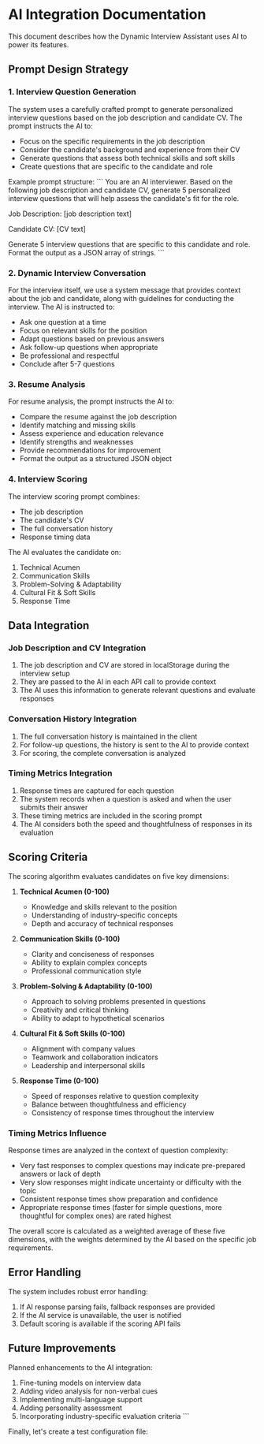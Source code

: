# AI Integration Documentation

This document describes how the Dynamic Interview Assistant uses AI to power its features.

## Prompt Design Strategy

### 1. Interview Question Generation

The system uses a carefully crafted prompt to generate personalized interview questions based on the job description and candidate CV. The prompt instructs the AI to:

- Focus on the specific requirements in the job description
- Consider the candidate's background and experience from their CV
- Generate questions that assess both technical skills and soft skills
- Create questions that are specific to the candidate and role

Example prompt structure:
\`\`\`
You are an AI interviewer. Based on the following job description and candidate CV,
generate 5 personalized interview questions that will help assess the candidate's fit for the role.

Job Description:
[job description text]

Candidate CV:
[CV text]

Generate 5 interview questions that are specific to this candidate and role.
Format the output as a JSON array of strings.
\`\`\`

### 2. Dynamic Interview Conversation

For the interview itself, we use a system message that provides context about the job and candidate, along with guidelines for conducting the interview. The AI is instructed to:

- Ask one question at a time
- Focus on relevant skills for the position
- Adapt questions based on previous answers
- Ask follow-up questions when appropriate
- Be professional and respectful
- Conclude after 5-7 questions

### 3. Resume Analysis

For resume analysis, the prompt instructs the AI to:

- Compare the resume against the job description
- Identify matching and missing skills
- Assess experience and education relevance
- Identify strengths and weaknesses
- Provide recommendations for improvement
- Format the output as a structured JSON object

### 4. Interview Scoring

The interview scoring prompt combines:

- The job description
- The candidate's CV
- The full conversation history
- Response timing data

The AI evaluates the candidate on:

1. Technical Acumen
2. Communication Skills
3. Problem-Solving & Adaptability
4. Cultural Fit & Soft Skills
5. Response Time

## Data Integration

### Job Description and CV Integration

1. The job description and CV are stored in localStorage during the interview setup
2. They are passed to the AI in each API call to provide context
3. The AI uses this information to generate relevant questions and evaluate responses

### Conversation History Integration

1. The full conversation history is maintained in the client
2. For follow-up questions, the history is sent to the AI to provide context
3. For scoring, the complete conversation is analyzed

### Timing Metrics Integration

1. Response times are captured for each question
2. The system records when a question is asked and when the user submits their answer
3. These timing metrics are included in the scoring prompt
4. The AI considers both the speed and thoughtfulness of responses in its evaluation

## Scoring Criteria

The scoring algorithm evaluates candidates on five key dimensions:

1. **Technical Acumen (0-100)**

   - Knowledge and skills relevant to the position
   - Understanding of industry-specific concepts
   - Depth and accuracy of technical responses

2. **Communication Skills (0-100)**

   - Clarity and conciseness of responses
   - Ability to explain complex concepts
   - Professional communication style

3. **Problem-Solving & Adaptability (0-100)**

   - Approach to solving problems presented in questions
   - Creativity and critical thinking
   - Ability to adapt to hypothetical scenarios

4. **Cultural Fit & Soft Skills (0-100)**

   - Alignment with company values
   - Teamwork and collaboration indicators
   - Leadership and interpersonal skills

5. **Response Time (0-100)**
   - Speed of responses relative to question complexity
   - Balance between thoughtfulness and efficiency
   - Consistency of response times throughout the interview

### Timing Metrics Influence

Response times are analyzed in the context of question complexity:

- Very fast responses to complex questions may indicate pre-prepared answers or lack of depth
- Very slow responses might indicate uncertainty or difficulty with the topic
- Consistent response times show preparation and confidence
- Appropriate response times (faster for simple questions, more thoughtful for complex ones) are rated highest

The overall score is calculated as a weighted average of these five dimensions, with the weights determined by the AI based on the specific job requirements.

## Error Handling

The system includes robust error handling:

1. If AI response parsing fails, fallback responses are provided
2. If the AI service is unavailable, the user is notified
3. Default scoring is available if the scoring API fails

## Future Improvements

Planned enhancements to the AI integration:

1. Fine-tuning models on interview data
2. Adding video analysis for non-verbal cues
3. Implementing multi-language support
4. Adding personality assessment
5. Incorporating industry-specific evaluation criteria
   \`\`\`

Finally, let's create a test configuration file:
